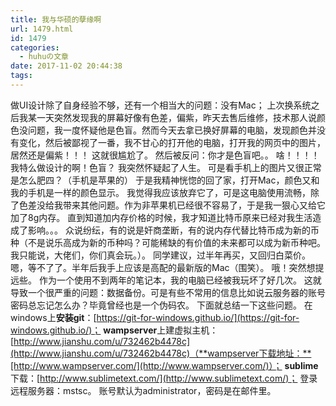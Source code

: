 ```yaml
---
title: 我与华硕的孽缘啊
url: 1479.html
id: 1479
categories:
  - huhuの文章
date: 2017-11-02 20:44:38
tags:
---
```


做UI设计除了自身经验不够，还有一个相当大的问题：没有Mac； 上次换系统之后我某一天突然发现我的屏幕好像有色差，偏紫，昨天去售后维修，技术那人说颜色没问题，我一度怀疑他是色盲。然而今天去拿已换好屏幕的电脑，发现颜色并没有变化，然后被鄙视了一番，我不甘心的打开他的电脑，打开我的网页中的图片，居然还是偏紫！！！ 这就很尴尬了。 然后被反问：你才是色盲吧。。 啥！！！！ 我特么做设计的啊！色盲？ 我突然怀疑起了人生。 可是看手机上的图片又很正常是怎么肥四？（手机是苹果的） 于是我精神恍惚的回了家，打开Mac，颜色又和我的手机是一样的颜色显示。 我觉得我应该放弃它了，可是这电脑使用流畅，除了色差没给我带来其他问题。作为非苹果机已经很不容易了，于是我一狠心又给它加了8g内存。 直到知道加内存价格的时候，我才知道比特币原来已经对我生活造成了影响。。。 众说纷纭，有的说是奸商垄断，有的说内存代替比特币成为新的币种（不是说乐高成为新的币种吗？可能稀缺的有价值的未来都可以成为新币种吧。我只能说，大佬们，你们真会玩。）。 同学建议，过半年再买，又回归白菜价。嗯，等不了了。半年后我手上应该是高配的最新版的Mac（围笑）。 哦！突然想提远些。 作为一个使用不到两年的笔记本，我的电脑已经被我玩坏了好几次。 这就导致一个很严重的问题：数据备份。可是有些不常用的信息比如说云服务器的账号密码总忘记怎么办？毕竟曾经也是一个伪码农。 下面就总结一下这些问题。 在windows上**安装git**：[https://git-for-windows.github.io/](https://git-for-windows.github.io/)； **wampserver**上建虚拟主机：[http://www.jianshu.com/u/732462b4478c](http://www.jianshu.com/u/732462b4478c)（**wampserver下载地址：**[http://www.wampserver.com/](http://www.wampserver.com/)）； **sublime**下载：[http://www.sublimetext.com/](http://www.sublimetext.com/)； 登录远程服务器：mstsc。 账号默认为administrator，密码是在邮件里。